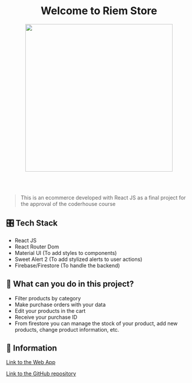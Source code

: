 <h1 align="center">Welcome to Riem Store 
</h1>
<p align="center">
  <img height="auto" width="400px" src="https://res.cloudinary.com/dyjkosr1l/image/upload/v1672758455/e-commerce/logo_fann1w.png" />
<p align="center">
<br />
<br />
 
> This is an ecommerce developed with React JS as a final project for the approval of the coderhouse course

## 🎛 Tech Stack 
* React JS
* React Router Dom
* Material UI (To add styles to components)
* Sweet Alert 2 (To add stylized alerts to user actions)
* Firebase/Firestore (To handle the backend)
  
## 🧿 What can you do in this project?
 
* Filter products by category
* Make purchase orders with your data
* Edit your products in the cart
* Receive your purchase ID
* From firestore you can manage the stock of your product, add new products, change product information, etc.

## 📜  Information

[Link to the Web App](https://riemstore.netlify.app/)

[Link to the GitHub repository](https://github.com/Ricardoj2811/Proyecto-Final-ReactJS-Coder)